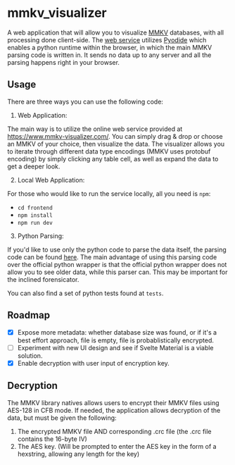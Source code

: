 # mmkv_visualizer
A web application that will allow you to visualize [MMKV](https://github.com/Tencent/MMKV) databases, with all processing done client-side.
The [web service](https://www.mmkv-visualizer.com/) utilizes [Pyodide](https://pyodide.org/en/stable/) which enables a python 
runtime within the browser, in which the main MMKV parsing code is written in.
It sends no data up to any server and all the parsing happens right in your browser.

## Usage

There are three ways you can use the following code:

1. Web Application:

The main way is to utilize the online web service provided at https://www.mmkv-visualizer.com/.
You can simply drag & drop or choose an MMKV of your choice, then visualize the data.
The visualizer allows you to iterate through different data type encodings (MMKV uses protobuf encoding)
by simply clicking any table cell, as well as expand the data to get a deeper look.

2. Local Web Application:

For those who would like to run the service locally, all you need is `npm`:
- `cd frontend`
- `npm install`
- `npm run dev`

3. Python Parsing:

If you'd like to use only the python code to parse the data itself, the parsing code can be found [here](https://github.com/spak9/mmkv_visualizer/blob/main/frontend/public/mmkv_parser.py).
The main advantage of using this parsing code over the official python wrapper is that the official python wrapper
does not allow you to see older data, while this parser can. This may be important for the inclined forensicator. 

You can also find a set of python tests found at `tests`.

## Roadmap

- [x] Expose more metadata: whether database size was found, or if it's a best effort approach, file is empty, file is probablistically encrypted.
- [ ] Experiment with new UI design and see if Svelte Material is a viable solution.
- [x] Enable decryption with user input of encryption key.

## Decryption

The MMKV library natives allows users to encrypt their MMKV files using AES-128 in CFB mode.
If needed, the application allows decryption of the data, but must be given the following:

1. The encrypted MMKV file AND corresponding .crc file (the .crc file contains the 16-byte IV)
2. The AES key. (Will be prompted to enter the AES key in the form of a hexstring, allowing any length for the key)
